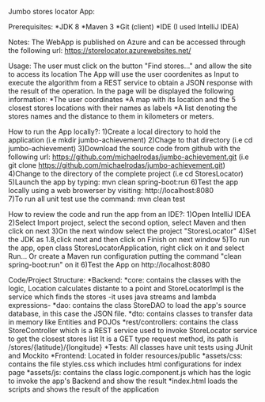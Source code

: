 Jumbo stores locator App:

Prerequisites:
	*JDK 8
	*Maven 3
	*Git (client)
	*IDE (I used IntelliJ IDEA)

Notes:
The WebApp is published on Azure and can be accessed through the following url: https://storelocator.azurewebsites.net/

Usage:
The user must click on the button "Find stores..." and allow the site to access its location
The App will use the user coordenites as Input to execute the algorithm from a REST service to obtain a JSON response with the result of the operation.
In the page will be displayed the following information:
	*The user coordinates
	*A map with its location and the 5 closest stores locations with their names as labels
	*A list denoting the stores names and the distance to them in kilometers or meters.
	
How to run the App locally?:
1)Create a local directory to hold the application (i.e mkdir jumbo-achievement)
2)Chage to that directory (i.e cd jumbo-achievement)
3)Download the source code from github with the following url: https://github.com/michaelrodas/jumbo-achievement.git
	(i.e git clone https://github.com/michaelrodas/jumbo-achievement.git)
4)Change to the directory of the complete project (i.e cd StoresLocator)
5)Launch the app by typing:  mvn clean spring-boot:run
6)Test the app locally using a web browerser by visiting: http://localhost:8080  
7)To run all unit test use the command: mvn clean test 

How to review the code and run the app from an IDE?:
1)Open IntelliJ IDEA
2)Select Import project, select the second option, select Maven and then click on next
3)On the next window select the project "StoresLocator"
4)Set the JDK as 1.8,click next and then click on Finish on next window
5)To run the app, open class StoresLocatorApplication, right click on it and select Run...
	Or create a Maven run configuration putting the command  "clean spring-boot:run" on it
6)Test the App on http://localhost:8080

Code/Project Structure:
	*Backend:
		*core: contains the classes with the logic, Location calculates distante to a point and StoreLocatorImpl is the service which finds the stores -it uses java streams and lambda expressions-
		*dao: contains the class StoreDAO to load the app's source database, in this case the JSON file.
		*dto: contains classes to transfer data in memory like Entities and POJOs
		*rest/controllers: contains the class StoreController which is a REST service used to invoke StoreLocator service to get the closest stores list
			It is a GET type request method, its path is /stores/{latitude}/{longitude}
		*Tests: All classes have unit tests using JUnit and Mockito
	*Frontend:
		Located in folder resources/public
		*assets/css: contains the file styles.css which includes html configurations for index page
		*assets/js: contains the class logic.component.js which has the logic to invoke the app's Backend and show the result
		*index.html loads the scripts and shows the result of the application